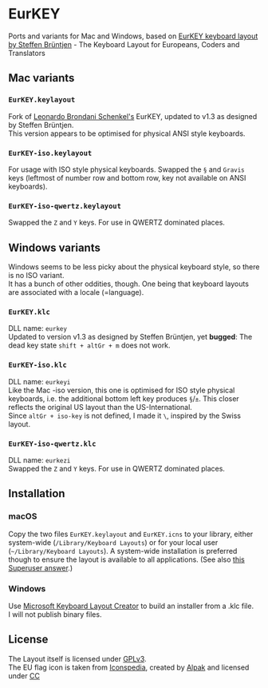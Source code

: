 # EurKEY

Ports and variants for Mac and Windows, based on [EurKEY keyboard layout by Steffen Brüntjen](http://eurkey.steffen.bruentjen.eu/) - The Keyboard Layout for Europeans, Coders and Translators


## Mac variants

### `EurKEY.keylayout`

Fork of [Leonardo Brondani Schenkel's](https://github.com/lbschenkel/EurKEY-Mac) EurKEY, updated to v1.3 as designed by Steffen Brüntjen.  
This version appears to be optimised for physical ANSI style keyboards.

### `EurKEY-iso.keylayout`

For usage with ISO style physical keyboards. Swapped the `§` and `Gravis` keys (leftmost of number row and bottom row, key not available on ANSI keyboards).

### `EurKEY-iso-qwertz.keylayout`

Swapped the `Z` and `Y` keys. For use in QWERTZ dominated places.


## Windows variants

Windows seems to be less picky about the physical keyboard style, so there is no ISO variant.  
It has a bunch of other oddities, though. One being that keyboard layouts are associated with a locale (=language).

### `EurKEY.klc`

DLL name: `eurkey`  
Updated to version v1.3 as designed by Steffen Brüntjen, yet **bugged**: The dead key state `shift + altGr + m` does not work.

### `EurKEY-iso.klc`

DLL name: `eurkeyi`  
Like the Mac -iso version, this one is optimised for ISO style physical keyboards, i.e. the additional bottom left key produces `§`/`±`. This closer reflects the original US layout than the US-International.  
Since `altGr + iso-key` is not defined, I made it `\`, inspired by the Swiss layout.

### `EurKEY-iso-qwertz.klc`

DLL name: `eurkezi`  
Swapped the `Z` and `Y` keys. For use in QWERTZ dominated places.  


## Installation

### macOS

Copy the two files `EurKEY.keylayout` and `EurKEY.icns` to your library, either system-wide (`/Library/Keyboard Layouts`) or for your local user (`~/Library/Keyboard Layouts`). A system-wide installation is preferred though to ensure the layout is available to all applications. (See also [this Superuser answer](https://superuser.com/a/561613/263461).)

### Windows

Use [Microsoft Keyboard Layout Creator](https://www.microsoft.com/en-us/download/details.aspx?id=102134) to build an installer from a .klc file.  
I will not publish binary files.


## License

The Layout itself is licensed under [GPLv3](http://www.gnu.org/licenses/gpl-3.0.html).  
The EU flag icon is taken from [Iconspedia](http://www.iconspedia.com/pack/european-flags-1631/),
created by [Alpak](http://alpak.deviantart.com/) and
licensed under [CC](http://creativecommons.org/licenses/by-nc-nd/3.0)
